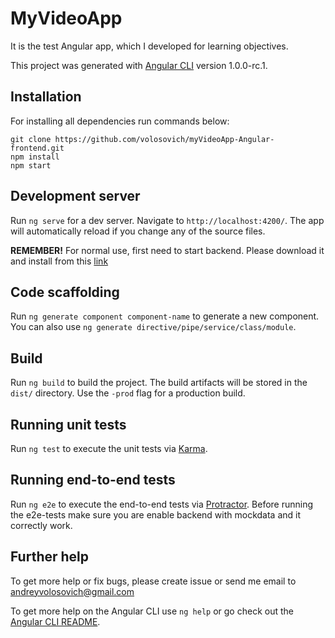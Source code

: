 # MyVideoApp

It is the test Angular app, which I developed for learning objectives.

This project was generated with [Angular CLI](https://github.com/angular/angular-cli) version 1.0.0-rc.1.

## Installation

For installing all dependencies run commands below:

```
git clone https://github.com/volosovich/myVideoApp-Angular-frontend.git
npm install
npm start
```

## Development server

Run `ng serve` for a dev server. Navigate to `http://localhost:4200/`. The app will automatically reload if you change any of the source files.

**REMEMBER!** For normal use, first need to start backend. Please download it and install from this [link](https://github.com/volosovich/myVideoApp-backend.git)

## Code scaffolding

Run `ng generate component component-name` to generate a new component. You can also use `ng generate directive/pipe/service/class/module`.

## Build

Run `ng build` to build the project. The build artifacts will be stored in the `dist/` directory. Use the `-prod` flag for a production build.

## Running unit tests

Run `ng test` to execute the unit tests via [Karma](https://karma-runner.github.io).

## Running end-to-end tests

Run `ng e2e` to execute the end-to-end tests via [Protractor](http://www.protractortest.org/).
Before running the e2e-tests make sure you are enable backend with mockdata and it correctly work.

## Further help

To get more help or fix bugs, please create issue or send me email to [andreyvolosovich@gmail.com](mailto:andreyvolosovich@gmail.com)

To get more help on the Angular CLI use `ng help` or go check out the [Angular CLI README](https://github.com/angular/angular-cli/blob/master/README.md).